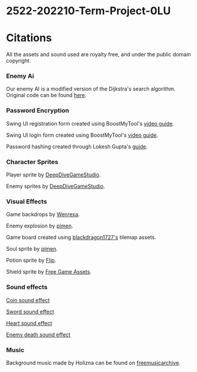 # 2522-202210-Term-Project-0LU


# Citations
All the assets and sound used are royalty free, and under the public domain copyright.

### Enemy Ai
Our enemy AI is a modified version of the Dijkstra's search algorithm. Original code can be found [here](https://gamedev.stackexchange.com/questions/197165/java-simple-2d-grid-pathfinding).

### Password Encryption

Swing UI registration form created using BoostMyTool's [video guide](https://www.youtube.com/watch?v=nIQatIpL_GE&ab_channel=BoostMyTool).

Swing UI login form created using BoostMyTool's [video guide](https://www.youtube.com/watch?v=bandCz619c0&ab_channel=BoostMyTool).

Password hashing created through Lokesh Gupta's [guide](https://howtodoinjava.com/java/java-security/how-to-generate-secure-password-hash-md5-sha-pbkdf2-bcrypt-examples/).

### Character Sprites

Player sprite by [DeepDiveGameStudio](https://deepdivegamestudio.itch.io/undead-asset-pack).

Enemy sprites by [DeepDiveGameStudio](https://deepdivegamestudio.itch.io/undead-asset-pack).

### Visual Effects

Game backdrops by [Wenrexa](https://wenrexa.itch.io/spacebq2).

Enemy explosion by [pimen](https://pimen.itch.io/fire-spell-effect-02).

Game board created using [blackdragon1727's](https://blackdragon1727.itch.io/pixel-tilemap-platformer) tilemap assets.

Soul sprite by [pimen](https://codemanu.itch.io/pixelart-effect-pack).

Potion sprite by [Flip](https://flippurgatory.itch.io/animated-potion-assets-pack-free).

Shield sprite by [Free Game Assets](https://free-game-assets.itch.io/free-shield-and-amulet-rpg-icons).

### Sound effects
[Coin sound effect](https://www.fesliyanstudios.com/royalty-free-sound-effects-download/coin-272)

[Sword sound effect](https://www.youtube.com/watch?v=SwJNDq8CQSk&ab_channel=PoppiHolla)

[Heart sound effect](https://pixabay.com/sound-effects/search/pickup/)

[Enemy death sound effect](https://www.fesliyanstudios.com/royalty-free-sound-effects-download/knife-stabbing-75)

### Music 
Background music made by Holizna can be found on [freemusicarchive](https://freemusicarchive.org/genre/Ambient).

